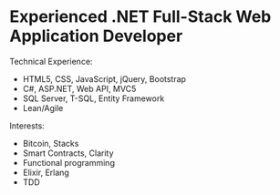 # Experienced .NET Full-Stack Web Application Developer

Technical Experience:
- HTML5, CSS, JavaScript, jQuery, Bootstrap
- C#, ASP.NET, Web API, MVC5
- SQL Server, T-SQL, Entity Framework
- Lean/Agile

Interests:
- Bitcoin, Stacks
- Smart Contracts, Clarity
- Functional programming
- Elixir, Erlang
- TDD
